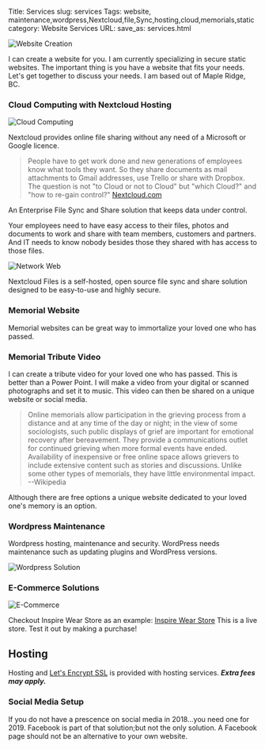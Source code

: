 Title: Services
slug: services
Tags: website, maintenance,wordpress,Nextcloud,file,Sync,hosting,cloud,memorials,static
category: Website Services
URL:
save_as: services.html

![Website Creation](/images/computer-files.jpg)

I can create a website for you. I am currently specializing in secure static websites.
The important thing is you have a website that fits your needs. Let's get together
to discuss your needs. I am based out of Maple Ridge, BC.

### Cloud Computing with Nextcloud Hosting

![Cloud Computing](/images/cloud-computing.jpg)

Nextcloud provides online file sharing without any need of a Microsoft or
Google licence.

> People have to get work done and new generations of employees know what tools they want. So they share documents as mail attachments to Gmail addresses, use Trello or share with Dropbox. The question is not "to Cloud or not to Cloud" but "which Cloud?" and "how to re-gain control?"
[Nextcloud.com](https://Nextcloud.com)

An Enterprise File Sync and Share solution that keeps data under control.

Your employees need to have easy access to their files, photos and documents to work and share with team members, customers and partners. And IT needs to know nobody besides those they shared with has access to those files.

![Network Web](/images/web.png)

Nextcloud Files is a self-hosted, open source file sync and share solution designed to be easy-to-use and highly secure.

### Memorial Website

Memorial websites can be great way to immortalize your loved one who has passed.


### Memorial Tribute Video

I can create a tribute video for your loved one who has passed. This is better than
a Power Point. I will make a video from your digital or scanned photographs and set it to
music. This video can then be shared on a unique website or social media.

> Online memorials allow participation in the grieving process from a distance and at any time of the day or night; in the view of some sociologists, such public displays of grief are important for emotional recovery after bereavement. They provide a communications outlet for continued grieving when more formal events have ended. Availability of inexpensive or free online space allows grievers to include extensive content such as stories and discussions. Unlike some other types of memorials, they have little environmental impact.  --Wikipedia

Although there are free options a unique website dedicated to your loved one's memory
is an option.

### Wordpress Maintenance

Wordpress hosting, maintenance and security. WordPress needs maintenance such as updating
plugins and WordPress versions.

![Wordpress Solution](/images/wordpress-cube.jpg)

### E-Commerce Solutions

![E-Commerce](/images/ecommerce.jpg)

Checkout Inspire Wear Store as an example: [Inspire Wear Store](https://inspirewear.store)
This is a live store. Test it out by making a purchase!

## Hosting

Hosting and [Let's Encrypt SSL](https://letsencrypt.org/) is provided with hosting services. ***Extra fees may apply.***

### Social Media Setup
If you do not have a prescence on social media in 2018...you need one for 2019.
Facebook is part of that solution;but not the only solution. A Facebook page should not be
an alternative to your own website.
